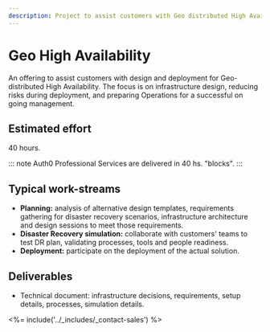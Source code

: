 ```yaml
---
description: Project to assist customers with Geo distributed High Availability.
---
```


# Geo High Availability

An offering to assist customers with design and deployment for Geo-distributed High Availability. The focus is on infrastructure design, reducing risks during deployment, and preparing Operations for a successful on going management.

## Estimated effort

40 hours.

::: note
Auth0 Professional Services are delivered in 40 hs. "blocks".
:::

## Typical work-streams

* **Planning:** analysis of alternative design templates, requirements gathering for disaster recovery scenarios,  infrastructure architecture and design sessions to meet those requirements.
* **Disaster Recovery simulation:** collaborate with customers' teams to test DR plan, validating processes, tools and people readiness.
* **Deployment:** participate on the deployment of the actual solution.

## Deliverables

* Technical document: infrastructure decisions, requirements, setup details, processes, simulation details.

<%= include('../_includes/_contact-sales') %>
